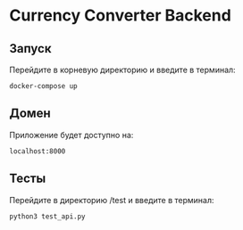 # Currency Converter Backend

## Запуск
Перейдите в корневую директорию и введите в терминал:
```
docker-compose up
```

## Домен
Приложение будет доступно на:
```
localhost:8000
```
## Тесты
Перейдите в директорию /test и введите в терминал: 
```
python3 test_api.py
```




